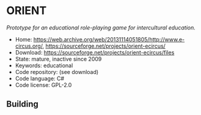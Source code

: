 # ORIENT

_Prototype for an educational role-playing game for intercultural education._

- Home: https://web.archive.org/web/20131114051805/http://www.e-circus.org/, https://sourceforge.net/projects/orient-ecircus/
- Download: https://sourceforge.net/projects/orient-ecircus/files
- State: mature, inactive since 2009
- Keywords: educational
- Code repository: (see download)
- Code language: C#
- Code license: GPL-2.0

## Building

